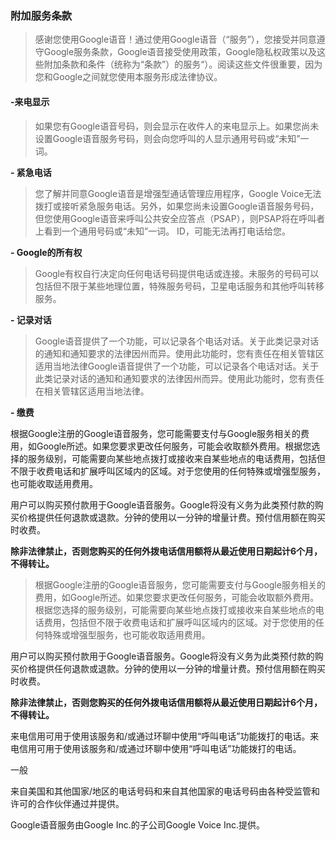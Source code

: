 ### 附加服务条款

> 感谢您使用Google语音！通过使用Google语音（“服务”），您接受并同意遵守Google服务条款，Google语音接受使用政策，Google隐私权政策以及这些附加条款和条件（统称为“条款”）的服务“）。阅读这些文件很重要，因为您和Google之间就您使用本服务形成法律协议。

#### -来电显示 

> 如果您有Google语音号码，则会显示在收件人的来电显示上。如果您尚未设置Google语音服务号码，则会向您呼叫的人显示通用号码或“未知”一词。

**- 紧急电话**

> 您了解并同意Google语音是增强型通话管理应用程序，Google Voice无法拨打或接听紧急服务电话。另外，如果您尚未设置Google语音服务号码，但您使用Google语音来呼叫公共安全应答点（PSAP），则PSAP将在呼叫者上看到一个通用号码或“未知”一词。 ID，可能无法再打电话给您。

**- Google的所有权**

> Google有权自行决定向任何电话号码提供电话或连接。未服务的号码可以包括但不限于某些地理位置，特殊服务号码，卫星电话服务和其他呼叫转移服务。

**- 记录对话**

> Google语音提供了一个功能，可以记录各个电话对话。关于此类记录对话的通知和通知要求的法律因州而异。使用此功能时，您有责任在相关管辖区适用当地法律Google语音提供了一个功能，可以记录各个电话对话。关于此类记录对话的通知和通知要求的法律因州而异。使用此功能时，您有责任在相关管辖区适用当地法律。

**- 缴费**

根据Google注册的Google语音服务，您可能需要支付与Google服务相关的费用，如Google所述。如果您要求更改任何服务，可能会收取额外费用。根据您选择的服务级别，可能需要向某些地点拨打或接收来自某些地点的电话费用，包括但不限于收费电话和扩展呼叫区域内的区域。对于您使用的任何特殊或增强型服务，也可能收取适用费用。

用户可以购买预付款用于Google语音服务。Google将没有义务为此类预付款的购买价格提供任何退款或退款。分钟的使用以一分钟的增量计费。预付信用额在购买时收费。

**除非法律禁止，否则您购买的任何外拨电话信用额将从最近使用日期起计6个月，不得转让。**

> 根据Google注册的Google语音服务，您可能需要支付与Google服务相关的费用，如Google所述。如果您要求更改任何服务，可能会收取额外费用。根据您选择的服务级别，可能需要向某些地点拨打或接收来自某些地点的电话费用，包括但不限于收费电话和扩展呼叫区域内的区域。对于您使用的任何特殊或增强型服务，也可能收取适用费用。

用户可以购买预付款用于Google语音服务。Google将没有义务为此类预付款的购买价格提供任何退款或退款。分钟的使用以一分钟的增量计费。预付信用额在购买时收费。

**除非法律禁止，否则您购买的任何外拨电话信用额将从最近使用日期起计6个月，不得转让。**

来电信用可用于使用该服务和/或通过环聊中使用“呼叫电话”功能拨打的电话。来电信用可用于使用该服务和/或通过环聊中使用“呼叫电话”功能拨打的电话。

一般

来自美国和其他国家/地区的电话号码和来自其他国家的电话号码由各种受监管和许可的合作伙伴通过并提供。

Google语音服务由Google Inc.的子公司Google Voice Inc.提供。
